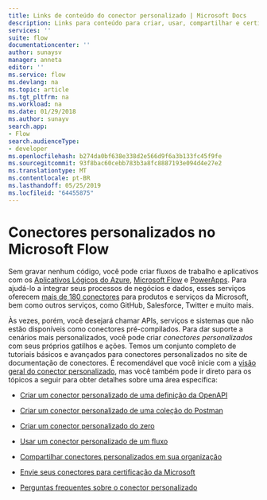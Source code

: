 ```yaml
---
title: Links de conteúdo do conector personalizado | Microsoft Docs
description: Links para conteúdo para criar, usar, compartilhar e certificar conectores personalizados.
services: ''
suite: flow
documentationcenter: ''
author: sunaysv
manager: anneta
editor: ''
ms.service: flow
ms.devlang: na
ms.topic: article
ms.tgt_pltfrm: na
ms.workload: na
ms.date: 01/29/2018
ms.author: sunayv
search.app:
- Flow
search.audienceType:
- developer
ms.openlocfilehash: b274da0bf638e338d2e566d9f6a3b133fc45f9fe
ms.sourcegitcommit: 93f8bac60cebb783b3a8fc8887193e094d4e27e2
ms.translationtype: MT
ms.contentlocale: pt-BR
ms.lasthandoff: 05/25/2019
ms.locfileid: "64455875"
---
```

# <a name="custom-connectors-in-microsoft-flow"></a>Conectores personalizados no Microsoft Flow

Sem gravar nenhum código, você pode criar fluxos de trabalho e aplicativos com os [Aplicativos Lógicos do Azure](https://azure.microsoft.com/services/logic-apps), [Microsoft Flow](https://flow.microsoft.com) e [PowerApps](https://powerapps.microsoft.com). Para ajudá-lo a integrar seus processos de negócios e dados, esses serviços oferecem [mais de 180 conectores](https://docs.microsoft.com/connectors/) para produtos e serviços da Microsoft, bem como outros serviços, como GitHub, Salesforce, Twitter e muito mais. 

Às vezes, porém, você desejará chamar APIs, serviços e sistemas que não estão disponíveis como conectores pré-compilados. Para dar suporte a cenários mais personalizados, você pode criar *conectores personalizados* com seus próprios gatilhos e ações. Temos um conjunto completo de tutoriais básicos e avançados para conectores personalizados no site de documentação de conectores. É recomendável que você inicie com a [visão geral do conector personalizado](https://docs.microsoft.com/connectors/custom-connectors/), mas você também pode ir direto para os tópicos a seguir para obter detalhes sobre uma área específica:

* [Criar um conector personalizado de uma definição da OpenAPI](https://docs.microsoft.com/connectors/custom-connectors/define-openapi-definition)

* [Criar um conector personalizado de uma coleção do Postman](https://docs.microsoft.com/connectors/custom-connectors/define-postman-collection)

* [Criar um conector personalizado do zero](https://docs.microsoft.com/connectors/custom-connectors/define-blank)

* [Usar um conector personalizado de um fluxo](https://docs.microsoft.com/connectors/custom-connectors/use-custom-connector-flow)

* [Compartilhar conectores personalizados em sua organização](https://docs.microsoft.com/connectors/custom-connectors/share)

* [Envie seus conectores para certificação da Microsoft](https://docs.microsoft.com/connectors/custom-connectors/submit-certification)

* [Perguntas frequentes sobre o conector personalizado](https://docs.microsoft.com/connectors/custom-connectors/faq)
